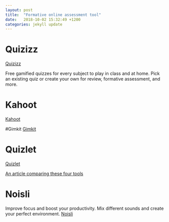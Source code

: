 ```yaml
---
layout: post
title:  "Formative online assessment tool"
date:   2018-10-02 15:32:49 +1200
categories: jekyll update
---
```

# Quizizz
[Quizizz](https://quizizz.com/)

Free gamified quizzes for every subject to play in class and at home. Pick an existing quiz or create your own for review, formative assessment, and more.

# Kahoot
[Kahoot](https://kahoot.com/)


#Gimkit
[Gimkit](https://www.gimkit.com/pricing)

# Quizlet
[Quizlet](https://quizlet.com/en-gb)


[An article comparing these four tools](http://ditchthattextbook.com/2016/04/21/game-show-classroom-comparing-kahoot-quizizz-quizlet-live-and-quizalize/)


# Noisli
Improve focus and boost your productivity. Mix different sounds and create your perfect environment.
[Noisli](https://www.noisli.com/)
